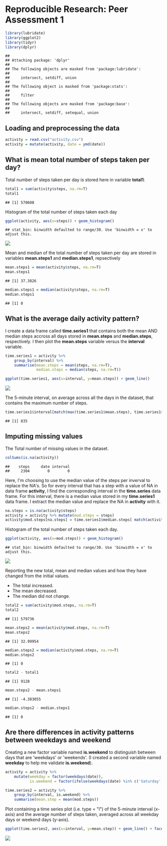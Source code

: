 # Reproducible Research: Peer Assessment 1


```r
library(lubridate)
library(ggplot2)
library(tidyr)
library(dplyr)
```

```
## 
## Attaching package: 'dplyr'
## 
## The following objects are masked from 'package:lubridate':
## 
##     intersect, setdiff, union
## 
## The following object is masked from 'package:stats':
## 
##     filter
## 
## The following objects are masked from 'package:base':
## 
##     intersect, setdiff, setequal, union
```

## Loading and preprocessing the data

```r
activity = read.csv("activity.csv")
activity = mutate(activity, date = ymd(date))
```

## What is mean total number of steps taken per day?

Total number of steps taken per day is stored here in variable **total1**:


```r
total1 = sum(activity$steps, na.rm=T)
total1
```

```
## [1] 570608
```

Histogram of the total number of steps taken each day


```r
ggplot(activity, aes(x=steps)) + geom_histogram()
```

```
## stat_bin: binwidth defaulted to range/30. Use 'binwidth = x' to adjust this.
```

![](PA1_template_files/figure-html/unnamed-chunk-4-1.png) 

Mean and median of the total number of steps taken per day are stored in variables **mean.steps1** and **median.steps1**, repsectively


```r
mean.steps1 = mean(activity$steps, na.rm=T)
mean.steps1
```

```
## [1] 37.3826
```

```r
median.steps1 = median(activity$steps, na.rm=T)
median.steps1
```

```
## [1] 0
```

## What is the average daily activity pattern?

I create a data frame called **time.series1** that contains both the mean AND median steps accross all days stored in **mean.steps** and **median.steps**, respectively.  I then plot the **mean.steps** variable versus the **interval** variable.


```r
time.series1 = activity %>% 
    group_by(interval) %>% 
    summarise(mean.steps = mean(steps, na.rm=T), 
              median.steps = median(steps, na.rm=T))

ggplot(time.series1, aes(x=interval, y=mean.steps)) + geom_line()
```

![](PA1_template_files/figure-html/unnamed-chunk-6-1.png) 

The 5-minute interval, on average across all the days in the dataset, that contains the maximum number of steps.


```r
time.series1$interval[match(max(time.series1$mean.steps), time.series1$mean.steps)]
```

```
## [1] 835
```

## Imputing missing values

The Total number of missing values in the dataset.


```r
colSums(is.na(activity))
```

```
##    steps     date interval 
##     2304        0        0
```

Here, I'm choosing to use the median value of the steps per inverval to replace the NA's. So for every interval that has a step with a value of NA in data frame **activity**, I find the corresponding interval in the **time.series** data frame.  For this interval, there is a median value stored in my **time.series1** data frame.  I extract the median value and replace the NA in **activity** with it.


```r
na.steps = is.na(activity$steps)
activity = activity %>% mutate(mod.steps = steps) 
activity$mod.steps[na.steps] = time.series1$median.steps[ match(activity$interval[na.steps], time.series1$interval)]
```

Histogram of the total number of steps taken each day.


```r
ggplot(activity, aes(x=mod.steps)) + geom_histogram()
```

```
## stat_bin: binwidth defaulted to range/30. Use 'binwidth = x' to adjust this.
```

![](PA1_template_files/figure-html/unnamed-chunk-10-1.png) 

Reporting the new total, mean and median values and how they have changed from the initial values.     
- The total increased.     
- The mean decreased.    
- The median did not change.    


```r
total2 = sum(activity$mod.steps, na.rm=T)
total2
```

```
## [1] 579736
```

```r
mean.steps2 = mean(activity$mod.steps, na.rm=T)
mean.steps2
```

```
## [1] 32.99954
```

```r
median.steps2 = median(activity$mod.steps, na.rm=T)
median.steps2
```

```
## [1] 0
```

```r
total2 - total1
```

```
## [1] 9128
```

```r
mean.steps2 - mean.steps1
```

```
## [1] -4.383055
```

```r
median.steps2 - median.steps1
```

```
## [1] 0
```

## Are there differences in activity patterns between weekdays and weekend

Creating a new factor variable named **is.weekend** to distinguish between days that are 'weekdays' or 'weekends'. (I created a second variable named **weekday** to help me validate **is.weekend**).


```r
activity = activity %>% 
    mutate(weekday = factor(weekdays(date)), 
           is.weekend = factor(ifelse(weekdays(date) %in% c('Saturday', 'Sunday'),'weekend', 'weekday')))

time.series2 = activity %>% 
    group_by(interval, is.weekend) %>% 
    summarise(mean.step = mean(mod.steps))
```

Plot containing a time series plot (i.e. type = "l") of the 5-minute interval (x-axis) and the average number of steps taken, averaged across all weekday days or weekend days (y-axis). 


```r
ggplot(time.series2, aes(x=interval, y=mean.step)) + geom_line() + facet_grid(.~is.weekend)
```

![](PA1_template_files/figure-html/unnamed-chunk-13-1.png) 
